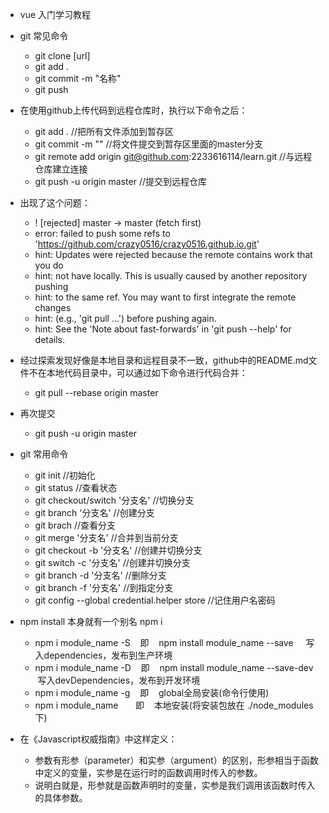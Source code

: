 + vue 入门学习教程

+ git 常见命令
    + git clone [url]
    + git add .
    + git commit -m "名称"
    + git push

+ 在使用github上传代码到远程仓库时，执行以下命令之后：
    + git add .    //把所有文件添加到暂存区
    + git commit -m ""  //将文件提交到暂存区里面的master分支
    + git remote add origin git@github.com:2233616114/learn.git  //与远程仓库建立连接
    + git push -u origin master  //提交到远程仓库

+ 出现了这个问题：
    + ! [rejected]        master -> master (fetch first)
    + error: failed to push some refs to 'https://github.com/crazy0516/crazy0516.github.io.git'
    + hint: Updates were rejected because the remote contains work that you do
    + hint: not have locally. This is usually caused by another repository pushing
    + hint: to the same ref. You may want to first integrate the remote changes
    + hint: (e.g., 'git pull ...') before pushing again.
    + hint: See the 'Note about fast-forwards' in 'git push --help' for details.

+ 经过探索发现好像是本地目录和远程目录不一致，github中的README.md文件不在本地代码目录中，可以通过如下命令进行代码合并：
    + git pull --rebase origin master

+ 再次提交
    + git push -u origin master

+ git 常用命令
    + git init //初始化
    + git status //查看状态
    + git checkout/switch '分支名' //切换分支
    + git branch '分支名' //创建分支
    + git brach //查看分支
    + git merge '分支名' //合并到当前分支
    + git checkout -b '分支名' //创建并切换分支
    + git switch -c '分支名' //创建并切换分支
    + git branch -d '分支名' //删除分支
    + git branch -f '分支名' //到指定分支
    + git config --global credential.helper store //记住用户名密码

+ npm install 本身就有一个别名 npm i
    + npm i module_name -S    即    npm install module_name --save     写入dependencies，发布到生产环境
    + npm i module_name -D    即    npm install module_name --save-dev  写入devDependencies，发布到开发环境
    + npm i module_name -g    即    global全局安装(命令行使用)
    + npm i module_name       即    本地安装(将安装包放在 ./node_modules 下)

+ 在《Javascript权威指南》中这样定义：
    + 参数有形参（parameter）和实参（argument）的区别，形参相当于函数中定义的变量，实参是在运行时的函数调用时传入的参数。
    + 说明白就是，形参就是函数声明时的变量，实参是我们调用该函数时传入的具体参数。
